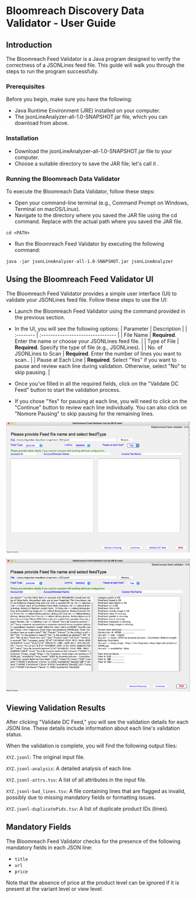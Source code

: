 
# Bloomreach Discovery Data Validator - User Guide

## Introduction

The Bloomreach Feed Validator is a Java program designed to verify the correctness of a JSONLines feed file. This guide will walk you through the steps to run the program successfully.

### Prerequisites

Before you begin, make sure you have the following:

- Java Runtime Environment (JRE) installed on your computer.
- The jsonLineAnalyzer-all-1.0-SNAPSHOT.jar file, which you can download from above.

### Installation

- Download the jsonLineAnalyzer-all-1.0-SNAPSHOT.jar file to your computer.
- Choose a suitable directory to save the JAR file; let's call it <PATH>.

### Running the Bloomreach Data Validator
To execute the Bloomreach Data Validator, follow these steps:

- Open your command-line terminal (e.g., Command Prompt on Windows, Terminal on macOS/Linux).
- Navigate to the directory where you saved the JAR file using the cd command. Replace <PATH> with the actual path where you saved the JAR file.

```
cd <PATH>
```
- Run the Bloomreach Feed Validator by executing the following command:
```
java -jar jsonLineAnalyzer-all-1.0-SNAPSHOT.jar jsonLineAnalyzer
```

## Using the Bloomreach Feed Validator UI
The Bloomreach Feed Validator provides a simple user interface (UI) to validate your JSONLines feed file. Follow these steps to use the UI:

- Launch the Bloomreach Feed Validator using the command provided in the previous section.
- In the UI, you will see the following options:
| Parameter | Description                       |
| :-------- | :-------------------------------- |
| File Name      |  **Required**. Enter the name or choose your JSONLines feed file. |
| Type of File    |  **Required**. Specify the type of file (e.g., JSONLines). |
| No. of JSONLines to Scan   |  **Required**. Enter the number of lines you want to scan.. |
| Pause at Each Line   |  **Required**. Select "Yes" if you want to pause and review each line during validation. Otherwise, select "No" to skip pausing. |

- Once you've filled in all the required fields, click on the "Validate DC Feed" button to start the validation process.
- If you chose "Yes" for pausing at each line, you will need to click on the "Continue" button to review each line individually. You can also click on "Nomore Pausing" to skip pausing for the remaining lines.

![SNAPSHOT](https://github.com/bloomreach/bloomreach-discovery-data-validator/blob/data-validator-v1/screenshots/ss1.png)

![SNAPSHOT](https://github.com/bloomreach/bloomreach-discovery-data-validator/blob/data-validator-v1/screenshots/ss2.png)


## Viewing Validation Results

After clicking "Validate DC Feed," you will see the validation details for each JSON line. These details include information about each line's validation status.

When the validation is complete, you will find the following output files:

`XYZ.jsonl`: The original input file.

`XYZ.jsonl-analysis`: A detailed analysis of each line.

`XYZ.jsonl-attrs.tsv`: A list of all attributes in the input file.

`XYZ.jsonl-bad_lines.tsv`: A file containing lines that are flagged as invalid, possibly due to missing mandatory fields or formatting issues.

`XYZ.jsonl-duplicatePids.tsv`: A list of duplicate product IDs (lines).

## Mandatory Fields

The Bloomreach Feed Validator checks for the presence of the following mandatory fields in each JSON line:
- `title`
- `url`
- `price`

Note that the absence of price at the product level can be ignored if it is present at the variant level or view level.

